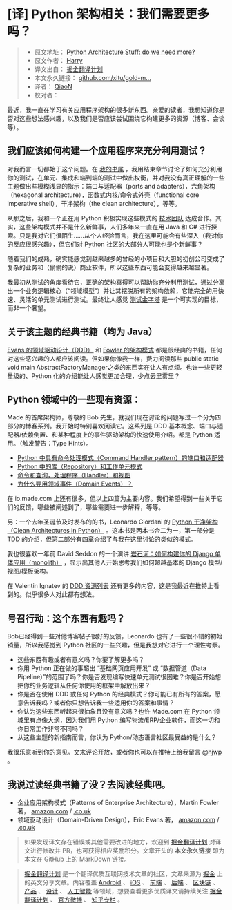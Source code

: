 # [译] Python 架构相关：我们需要更多吗？ #

> 
> 
> 
> * 原文地址： [Python Architecture Stuff: do we need more?](
> https://link.juejin.im?target=http%3A%2F%2Fwww.obeythetestinggoat.com%2Fpython-architecture-stuff-do-we-need-more.html
> )
> * 原文作者： [Harry](
> https://link.juejin.im?target=http%3A%2F%2Fwww.obeythetestinggoat.com%2Fauthor%2Fharry.html
> )
> * 译文出自： [掘金翻译计划](
> https://link.juejin.im?target=https%3A%2F%2Fgithub.com%2Fxitu%2Fgold-miner
> )
> * 本文永久链接： [github.com/xitu/gold-m…](
> https://link.juejin.im?target=https%3A%2F%2Fgithub.com%2Fxitu%2Fgold-miner%2Fblob%2Fmaster%2FTODO1%2Fpython-architecture-stuff-do-we-need-more.md
> )
> * 译者： [QiaoN](
> https://link.juejin.im?target=https%3A%2F%2Fgithub.com%2FQiaoN )
> * 校对者：
> 
> 
> 

最近，我一直在学习有关应用程序架构的很多新东西。亲爱的读者，我想知道你是否对这些想法感兴趣，以及我们是否应该尝试围绕它构建更多的资源（博客、会谈等）。

## 我们应该如何构建一个应用程序来充分利用测试？ ##

对我而言一切都始于这个问题。在 [我的书尾]( https://link.juejin.im?target=https%3A%2F%2Fwww.obeythetestinggoat.com%2Fbook%2Fchapter_hot_lava.html ) ，我用结束章节讨论了如何充分利用你的测试，在单元、集成和端到端的测试中做出权衡，并对我没有真正理解的一些主题做出些模糊浅显的指示：端口与适配器（ports and adapters），六角架构（hexagonal architecture），函数式内核/命令式外壳（functional core imperative shell），干净架构（the clean architecture），等等。

从那之后，我和一个正在用 Python 积极实现这些模式的 [技术团队]( https://link.juejin.im?target=https%3A%2F%2Fio.made.com%2F ) 达成合作。其实，这些架构模式并不是什么新鲜事，人们多年来一直在用 Java 和 C# 进行探索。只是我对它们很陌生……从个人经验而言，我在这里可能会有些深入（我对你的反应很感兴趣），但它们对 Python 社区的大部分人可能也是个新鲜事？

随着我们的成熟，确实能感觉到越来越多的曾经的小项目和大胆的初创公司变成了复杂的业务和（偷偷的说）商业软件，所以这些东西可能会变得越来越显著。

我最初从测试的角度看待它，正确的架构真得可以帮助你充分利用测试，通过分离出一个业务逻辑核心（“领域模型”）并让其摆脱所有的架构依赖，它能完全的用快速、灵活的单元测试进行测试。最终让人感觉 [测试金字塔]( https://link.juejin.im?target=https%3A%2F%2Fmartinfowler.com%2Farticles%2Fpractical-test-pyramid.html ) 是一个可实现的目标，而非一个奢望。

## 关于该主题的经典书籍（均为 Java） ##

[Evans 的领域驱动设计（DDD）]( https://link.juejin.im?target=https%3A%2F%2Fdomainlanguage.com%2Fddd%2F ) 和 [Fowler 的架构模式]( https://link.juejin.im?target=https%3A%2F%2Fwww.martinfowler.com%2Fbooks%2Feaa.html ) 都是很经典的书籍，任何对这些感兴趣的人都应该阅读。但如果你像我一样，费力阅读那些 public static void main AbstractFactoryManager之类的东西实在让人有点烦。也许一些更轻量级的、Python 化的介绍能让人感觉更加合理，少点云里雾里？

## Python 领域中的一些现有资源： ##

Made 的首席架构师，尊敬的 Bob 先生，就我们现在讨论的问题写过一个分为四部分的博客系列。我开始时特别喜欢阅读它。这系列是 DDD 基本概念、端口与适配器/依赖倒置、和某种程度上的事件驱动架构的快速使用介绍。都是 Python 适用。（触发警告：Type Hints）。

* [Python 中具有命令处理模式（Command Handler pattern）的端口和适配器]( https://link.juejin.im?target=https%3A%2F%2Fio.made.com%2Fintroducing-command-handler%2F )
* [Python 中的库（Repository）和工作单元模式]( https://link.juejin.im?target=https%3A%2F%2Fio.made.com%2Frepository-and-unit-of-work-pattern-in-python%2F )
* [命令和查询，处理程序（Handler）和视图]( https://link.juejin.im?target=https%3A%2F%2Fio.made.com%2Fcommands-and-queries-handlers-and-views%2F )
* [为什么要用领域事件（Domain Events）？]( https://link.juejin.im?target=https%3A%2F%2Fio.made.com%2Fwhy-use-domain-events%2F )

在 io.made.com 上还有很多，但以上四篇为主要内容。我们希望得到一些关于它们的反馈，哪些被阐述到了，哪些需要进一步解释，等等。

另：一个去年圣诞节及时发布的的书，Leonardo Giordani 的 [Python 干净架构（Clean Architectures in Python）]( https://link.juejin.im?target=https%3A%2F%2Fleanpub.com%2Fclean-architectures-in-python ) 。这本书是两本书合二为一，第一部分是 TDD 的介绍，但第二部分有四章介绍了与我在这里讨论的类似的模式。

我也很喜欢一年前 David Seddon 的一个演讲 [岩石河：如何构建你的 Django 单体应用（monolith）]( https://link.juejin.im?target=http%3A%2F%2Fseddonym.me%2Ftalks%2F2017-12-12-rocky-river%2F ) ，显示出其他人开始思考我们如何超越基本的 Django 模型/视图/模板架构。

在 Valentin Ignatev 的 [ DDD 资源列表]( https://link.juejin.im?target=https%3A%2F%2Fgithub.com%2Fvalignatev%2Fddd-dynamic ) 还有更多的内容，这是我最近在推特上看到的。似乎很多人对此都有想法。

## 号召行动：这个东西有趣吗？ ##

Bob已经得到一些对他博客帖子很好的反馈，Leonardo 也有了一些很不错的初始销量，所以我感觉到 Python 社区的一些兴趣，但是我想对它进行一个理性考察。

* 这些东西有趣或者有意义吗？你要了解更多吗？
* 你用 Python 正在做的事超出 “基础网页应用开发” 或 “数据管道（Data Pipeline）”的范围了吗？你是否发现编写快速单元测试很困难？你是否开始想把你的业务逻辑从任何你使用的框架中解放出来？
* 你是否在使用 DDD 或任何 Python 的经典模式？你可能已有所有的答案，愿意告诉我吗？或者你只想告诉我一些适用你的答案和事情？
* 你认为这些东西听起来很抽象且没有意义吗？也许 Made.com 在 Python 领域里有点像大纲，因为我们用 Python 编写物流/ERP/企业软件，而这一切和你日常工作非常不同吗？
* 从这些主题的新指南而言，你认为 Python/动态语言社区最受益的是什么？

我很乐意听到你的意见。文末评论开放，或者你也可以在推特上给我留言 [@hjwp]( https://link.juejin.im?target=https%3A%2F%2Ftwitter.com%2Fhjwp ) 。

## 我说过读经典书籍了没？去阅读经典吧。 ##

* 企业应用架构模式（Patterns of Enterprise Architecture），Martin Fowler 著， [amazon.com]( https://link.juejin.im?target=https%3A%2F%2Famzn.to%2F2U6HTZN ) / [.co.uk]( https://link.juejin.im?target=https%3A%2F%2Famzn.to%2F2R0WkN3 )
* 领域驱动设计（Domain-Driven Design），Eric Evans 著， [amazon.com]( https://link.juejin.im?target=https%3A%2F%2Famzn.to%2F2U6HTZN ) / [.co.uk]( https://link.juejin.im?target=https%3A%2F%2Famzn.to%2F2R0WkN3 )

> 
> 
> 
> 如果发现译文存在错误或其他需要改进的地方，欢迎到 [掘金翻译计划](
> https://link.juejin.im?target=https%3A%2F%2Fgithub.com%2Fxitu%2Fgold-miner
> ) 对译文进行修改并 PR，也可获得相应奖励积分。文章开头的 **本文永久链接** 即为本文在 GitHub 上的 MarkDown 链接。
> 
> 

> 
> 
> 
> [掘金翻译计划](
> https://link.juejin.im?target=https%3A%2F%2Fgithub.com%2Fxitu%2Fgold-miner
> ) 是一个翻译优质互联网技术文章的社区，文章来源为 [掘金]( https://juejin.im ) 上的英文分享文章。内容覆盖 [Android](
> https://link.juejin.im?target=https%3A%2F%2Fgithub.com%2Fxitu%2Fgold-miner%23android
> ) 、 [iOS](
> https://link.juejin.im?target=https%3A%2F%2Fgithub.com%2Fxitu%2Fgold-miner%23ios
> ) 、 [前端](
> https://link.juejin.im?target=https%3A%2F%2Fgithub.com%2Fxitu%2Fgold-miner%23%25E5%2589%258D%25E7%25AB%25AF
> ) 、 [后端](
> https://link.juejin.im?target=https%3A%2F%2Fgithub.com%2Fxitu%2Fgold-miner%23%25E5%2590%258E%25E7%25AB%25AF
> ) 、 [区块链](
> https://link.juejin.im?target=https%3A%2F%2Fgithub.com%2Fxitu%2Fgold-miner%23%25E5%258C%25BA%25E5%259D%2597%25E9%2593%25BE
> ) 、 [产品](
> https://link.juejin.im?target=https%3A%2F%2Fgithub.com%2Fxitu%2Fgold-miner%23%25E4%25BA%25A7%25E5%2593%2581
> ) 、 [设计](
> https://link.juejin.im?target=https%3A%2F%2Fgithub.com%2Fxitu%2Fgold-miner%23%25E8%25AE%25BE%25E8%25AE%25A1
> ) 、 [人工智能](
> https://link.juejin.im?target=https%3A%2F%2Fgithub.com%2Fxitu%2Fgold-miner%23%25E4%25BA%25BA%25E5%25B7%25A5%25E6%2599%25BA%25E8%2583%25BD
> ) 等领域，想要查看更多优质译文请持续关注 [掘金翻译计划](
> https://link.juejin.im?target=https%3A%2F%2Fgithub.com%2Fxitu%2Fgold-miner
> ) 、 [官方微博](
> https://link.juejin.im?target=http%3A%2F%2Fweibo.com%2Fjuejinfanyi ) 、 [知乎专栏](
> https://link.juejin.im?target=https%3A%2F%2Fzhuanlan.zhihu.com%2Fjuejinfanyi
> ) 。
> 
>